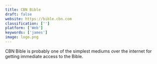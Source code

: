 ```yaml
---
title: CBN Bible
draft: false 
website: https://bible.cbn.com
classification: ['']
platform: ['Web']
keywords: ['james']
image: logo.png
---
```

CBN Bible is probably one of the simplest mediums over the internet for getting immediate access to the Bible.